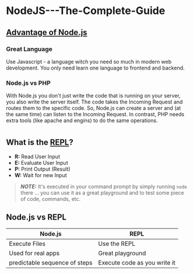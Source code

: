 # NodeJS---The-Complete-Guide

## <u>Advantage of Node.js</u>
### **Great Language**
Use Javascript - a language witch you need so much in modern web development.
You only need learn one language to frontend and backend.

### **Node.js vs PHP**
With Node.js you don't just write the code that is running on your server, you also write the server itself. The code takes the Incoming Request and routes them to the specific code.
So, Node.js can create a server and (at the same time) can listen to the Incoming Request.
In contrast, PHP needs extra tools (like apache and engins) to do the same operations.

#

## What is the <u>REPL</u>?
- **R:** Read User Input
- **E:** Evaluate User Input
- **P:** Print Output (Result)
- **W:** Wait for new Input
 
> **_NOTE:_**  It's executed in your command prompt by simply running `node` there ... you can use it as a great playground and to test some piece of code, commands, etc.

## Node.js vs REPL

| Node.js | REPL | 
| --- | ----------- |
| Execute Files | Use the REPL | 
| Used for real apps | Great playground |
| predictable sequence of steps | Execute code as you write it |

